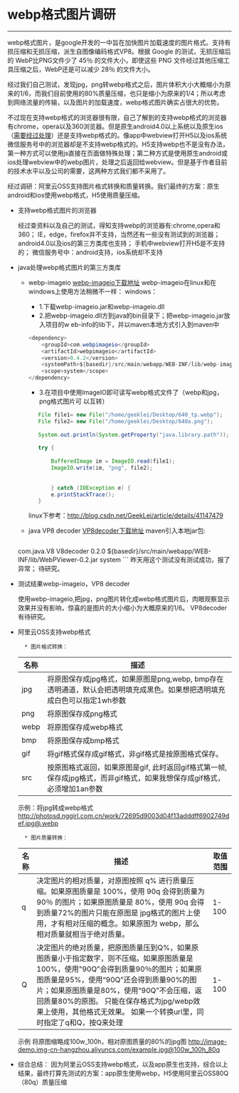 # webp格式图片调研


------
webp格式图片，是google开发的一中旨在加快图片加载速度的图片格式。支持有损压缩和无损压缩，派生自图像编码格式VP8。根据 Google 的测试，无损压缩后的 WebP比PNG文件少了 45％ 的文件大小，即使这些 PNG 文件经过其他压缩工具压缩之后，WebP还是可以减少 28％ 的文件大小。

经过我们自己测试，发现jpg，png转webp格式之后，图片体积大小大概缩小为原来的1/6，而我们目前使用的80%质量压缩，也只是缩小为原来的1/4；所以考虑到网络流量的传输，以及图片的加载速度，webp格式图片确实占很大的优势。

不过现在支持webp格式的浏览器很有限，自己了解到的支持webp格式的浏览器有chrome，opera以及360浏览器。但是原生android4.0以上系统以及原生ios（[需要经过处理][3]）还是支持webp格式的。像app中webview打开H5以及ios系统微信服务号中的浏览器却是不支持webp格式的。H5支持webp也不是没有办法，第一种方式可以使用js直接在页面做特殊处理；第二种方式是使用原生android或ios处理webview中的webp图片，处理之后返回给webview。但是基于作者目前的技术水平以及公司的需要，这两种方式我们都不采用了。


经过调研：阿里云OSS支持图片格式转换和质量转换。我们最终的方案：原生android和ios使用webp格式，H5使用质量压缩。

* 支持webp格式图片的浏览器

    经过查资料以及自己的测试，得知支持webp的浏览器有:chrome,opera和360；
IE，edge，firefox并不支持，当然还有一些没有测试到的浏览器；
android4.0以及ios的第三方类库也支持；
手机中webview打开H5是不支持的；
微信服务号中：android支持，ios系统却不支持

* java处理webp格式图片的第三方类库

    * webp-imageio
    [webp-imageio下载地址][1]
    webp-imageio在linux和在windows上使用方法稍微不一样：
    windows：

        * 1.下载webp-imageio.jar和webp-imageio.dll               
        * 2.把webp-imageio.dll方到java的bin目录下；把webp-imageio.jar放入项目的w             eb-info的lib下，并以maven本地方式引入到maven中
        ```java
        <dependency>
			<groupId>com.webpimageio</groupId>
			<artifactId>webpimageio</artifactId>
			<version>0.4.2</version>
			<systemPath>${basedir}/src/main/webapp/WEB-INF/lib/webp-imageio.jar</systemPath>
			<scope>system</scope>
		</dependency>
        ```
        
        * 3.在项目中使用ImageIO即可读写webp格式文件了（webp和jpg，png格式图片可             以互转）
        
         ```java
            File file1= new File("/home/geeklei/Desktop/640_tp.webp");  
            File file2= new File("/home/geeklei/Desktop/640a.png");  
          
            System.out.println(System.getProperty("java.library.path"));  
          
            try {  
          
                BufferedImage im = ImageIO.read(file1);   
                ImageIO.write(im, "png", file2);  
              
              
                } catch (IOException e) {  
                e.printStackTrace();  
            }  
        ```
        linux下参考：http://blog.csdn.net/GeekLei/article/details/41147479
        
    * java VP8 decoder
    [VP8decoder下载地址][2]
    maven引入本地jar包:
    
        ```java
    <dependency>
			<groupId>com.java.V8</groupId>
			<artifactId>V8decoder</artifactId>
			<version>0.2.0</version>
			<systemPath>${basedir}/src/main/webapp/WEB-INF/lib/WebPViewer-0.2.jar</systemPath>
			<scope>system</scope>
		</dependency>
    	```
    昨天用这个测试没有测试成功，报了异常； 待研究。







* 测试结果webp-imageio，VP8 decoder 

    使用webp-imageio,把jpg，png图片转化成webp格式图片后，肉眼观察显示效果并没有影响，惊喜的是图片的大小缩小为大概原来的1/6。
    VP8decoder 有待研究。



* 阿里云OSS支持webp格式

    	* 图片格式转换：
    
    |名称|描述|
    |---|---|
    |jpg|将原图保存成jpg格式，如果原图是png,webp, bmp存在透明通道，默认会把透明填充成黑色。如果想把透明填充成白色可以指定1wh参数|
    |png|将原图保存成png格式|
    |webp|将原图保存成webp格式|
    |bmp|将原图保存成bmp格式|
    |gif|将gif格式保存成gif格式，非gif格式是按原图格式保存。|
    |src|按原图格式返回，如果原图是gif, 此时返回gif格式第一帧,保存成jpg格式，而非gif格式，如果我想保存成gif格式，必须增加1an参数|

    示例：将jpg转成webp格式
    http://photosd.nggirl.com.cn/work/72695d9003d04f13adddff6902749def.jpg@.webp
    
    
    	* 图片质量转换：
    
    |名称|描述|取值范围|
    |---|---|---|
    |q|决定图片的相对质量，对原图按照 q% 进行质量压缩。如果原图质量是 100%，使用 90q 会得到质量为 90％ 的图片；如果原图质量是 80%，使用 90q 会得到质量72%的图片只能在原图是 jpg格式的图片上使用，才有相对压缩的概念。如果原图为 webp，那么相对质量就相当于绝对质量。|1-100|
    |Q|决定图片的绝对质量，把原图质量压到Q%，如果原图质量小于指定数字，则不压缩。如果原图质量是100%，使用"90Q"会得到质量90％的图片；如果原图质量是95%，使用“90Q”还会得到质量90%的图片；如果原图质量是80%，使用“90Q”不会压缩，返回质量80%的原图。 只能在保存格式为jpg/webp效果上使用，其他格式无效果。 如果一个转换url里，同时指定了q和Q，按Q来处理|1-100|
    
    示例
    将原图缩略成100w_100h，相对原图质量的80%的jpg图
    http://image-demo.img-cn-hangzhou.aliyuncs.com/example.jpg@100w_100h_80q
   
   
    

    
* 综合总结：
    因为阿里云OSS支持webp格式，以及app原生也支持，综合以上结果，最终打算先测试的方案：app原生使用webp，H5使用阿里云OSS80Q（80q）质量压缩

  
  [1]: https://bitbucket.org/luciad/webp-imageio/
  [2]: https://sourceforge.net/projects/javavp8decoder/
  [3]: http://www.myexception.cn/operating-system/1980190.html
